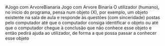 #Jogo com ArvoreBianaria
Jogo com Arvore Binaria
O utilizador (humano), no início do programa, pensa num objeto (X), por exemplo, um objeto existente na sala de aula 
e responde às questões (com sinceridade) postas pelo computador até que o computador consiga identificar o objeto 
ou até que o computador chegue à conclusão que não conhece esse objeto e então pedirá ajuda ao utilizador, 
de forma a que possa passar a conhecer esse objeto
